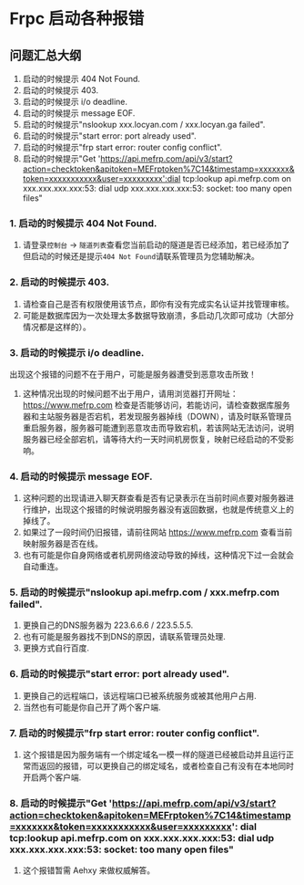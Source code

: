 # Frpc 启动各种报错

## 问题汇总大纲
1. 启动的时候提示 404 Not Found.
2. 启动的时候提示 403.
3. 启动的时候提示 i/o deadline.
4. 启动的时候提示 message EOF.
5. 启动的时候提示"nslookup xxx.locyan.com / xxx.locyan.ga failed".
6. 启动的时候提示"start error: port already used".
7. 启动的时候提示"frp start error: router config conflict".
8. 启动的时候提示"Get 'https://api.mefrp.com/api/v3/start?action=checktoken&apitoken=MEFrptoken%7C14&timestamp=xxxxxxx&token=xxxxxxxxxxx&user=xxxxxxxxx':dial tcp:lookup api.mefrp.com on xxx.xxx.xxx.xxx:53: dial udp xxx.xxx.xxx.xxx:53: socket: too many open files"


### 1. 启动的时候提示 404 Not Found.

1. 请登录``控制台`` -> ``隧道列表``查看您当前启动的隧道是否已经添加，若已经添加了但启动的时候还是提示``404 Not Found``请联系管理员为您辅助解决。

### 2. 启动的时候提示 403.

1. 请检查自己是否有权限使用该节点，即你有没有完成实名认证并找管理审核。
2. 可能是数据库因为一次处理太多数据导致崩溃，多启动几次即可成功（大部分情况都是这样的）。

### 3. 启动的时候提示 i/o deadline.

出现这个报错的问题不在于用户，可能是服务器遭受到恶意攻击所致！

1. 这种情况出现的时候问题不出于用户，请用浏览器打开网址：https://www.mefrp.com 检查是否能够访问，若能访问，请检查数据库服务器和主站服务器是否宕机，若发现服务器掉线（DOWN），请及时联系管理员重启服务器，服务器可能遭到恶意攻击而导致宕机，若该网站无法访问，说明服务器已经全部宕机，请等待大约一天时间机房恢复，映射已经启动的不受影响。

### 4. 启动的时候提示 message EOF.

1. 这种问题的出现请进入聊天群查看是否有记录表示在当前时间点要对服务器进行维护，出现这个报错的时候说明服务器没有返回数据，也就是传统意义上的掉线了。
2. 如果过了一段时间仍旧报错，请前往网站 https://www.mefrp.com 查看当前映射服务器是否在线。
3. 也有可能是你自身网络或者机房网络波动导致的掉线，这种情况下过一会就会自动重连。

### 5. 启动的时候提示"nslookup api.mefrp.com / xxx.mefrp.com failed".
1. 更换自己的DNS服务器为 223.6.6.6 / 223.5.5.5.
2. 也有可能是服务器找不到DNS的原因，请联系管理员处理.
3. 更换方式自行百度.

### 6. 启动的时候提示"start error: port already used".
1. 更换自己的远程端口，该远程端口已被系统服务或被其他用户占用.
2. 当然也有可能是你自己开了两个客户端.

### 7. 启动的时候提示"frp start error: router config conflict".
1. 这个报错是因为服务端有一个绑定域名一模一样的隧道已经被启动并且运行正常而返回的报错，可以更换自己的绑定域名，或者检查自己有没有在本地同时开启两个客户端.

### 8. 启动的时候提示"Get 'https://api.mefrp.com/api/v3/start?action=checktoken&apitoken=MEFrptoken%7C14&timestamp=xxxxxxx&token=xxxxxxxxxxx&user=xxxxxxxxx': dial tcp:lookup api.mefrp.com on xxx.xxx.xxx.xxx:53: dial udp xxx.xxx.xxx.xxx:53: socket: too many open files"
1. 这个报错暂需 Aehxy 来做权威解答。